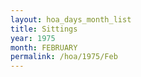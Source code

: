 ```yaml
---
layout: hoa_days_month_list
title: Sittings
year: 1975
month: FEBRUARY
permalink: /hoa/1975/Feb
---
```

